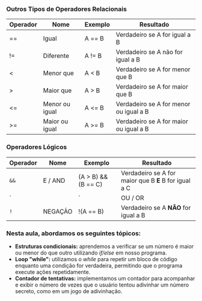### Outros Tipos de Operadores Relacionais  

| Operador | Nome               | Exemplo | Resultado                                                      |
|----------|--------------------|---------|----------------------------------------------------------------|
| ==       | Igual              | A == B  | Verdadeiro se A for igual a B                                 |
| !=       | Diferente          | A != B  | Verdadeiro se A não for igual a B                             |
| <        | Menor que          | A < B   | Verdadeiro se A for menor que B                               |
| >        | Maior que          | A > B   | Verdadeiro se A for maior que B                               |
| <=       | Menor ou igual     | A <= B  | Verdadeiro se A for menor ou igual a B                        |
| >=       | Maior ou igual     | A >= B  | Verdadeiro se A for maior ou igual a B                        |  

### Operadores Lógicos  

| Operador | Nome      | Exemplo             | Resultado                                                                 |
|----------|-----------|---------------------|---------------------------------------------------------------------------|
| `&&`     | E / AND   | (A > B) && (B == C) | Verdadeiro se A for maior que B **E** B for igual a C                     |
| `||`     | OU / OR   | (A > B) || (B == C) | Verdadeiro se A for maior que B **OU** B for igual a C                    |
| `!`      | NEGAÇÃO   | !(A == B)           | Verdadeiro se A **NÃO** for igual a B                                     |  

### Nesta aula, abordamos os seguintes tópicos:  

- **Estruturas condicionais:** aprendemos a verificar se um número é maior ou menor do que outro utilizando *if/else* em nosso programa.  
- **Loop "while":** utilizamos o *while* para repetir um bloco de código enquanto uma condição for verdadeira, permitindo que o programa execute ações repetidamente.  
- **Contador de tentativas:** implementamos um contador para acompanhar e exibir o número de vezes que o usuário tentou adivinhar um número secreto, como em um jogo de adivinhação.  
